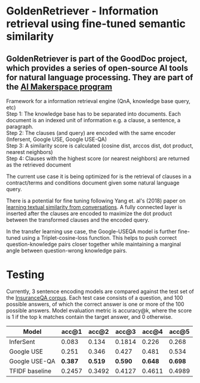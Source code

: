 # GoldenRetriever - Information retrieval using fine-tuned semantic similarity
## GoldenRetriever is part of the GoodDoc project, which provides a series of open-source AI tools for natural language processing. They are part of the [AI Makerspace program](https://makerspace.aisingapore.org/) 
Framework for a information retrieval engine (QnA, knowledge base query, etc)  
Step 1: The knowledge base has to be separated into documents. Each document is an indexed unit of information e.g. a clause, a sentence, a paragraph.  
Step 2: The clauses (and query) are encoded with the same encoder (Infersent, Google USE, Google USE-QA)  
Step 3: A similarity score is calculated (cosine dist, arccos dist, dot product, nearest neighbors)  
Step 4: Clauses with the highest score (or nearest neighbors) are returned as the retrieved document  
  
The current use case it is being optimized for is the retrieval of clauses in a contract/terms and conditions document given some natural language query.

There is a potential for fine tuning following Yang et. al's (2018) paper on [learning textual similarity from conversations](https://arxiv.org/abs/1804.07754). A fully connected layer is inserted after the clauses are encoded to maximize the dot product between the transformed clauses and the encoded query.

In the transfer learning use case, the Google-USEQA model is further fine-tuned using a Triplet-cosine-loss function. This helps to push correct question-knowledge pairs closer together while maintaining a marginal angle between question-wrong knowledge pairs.

# Testing
Currently, 3 sentence encoding models are compared against the test set of the [InsuranceQA corpus](https://github.com/shuzi/insuranceQA). Each test case consists of a question, and 100 possible answers, of which the correct answer is one or more of the 100 possible answers. Model evaluation metric is accuracy@k, where the score is 1 if the top k matches contain the target answer, and 0 otherwise.
  
|Model|acc@1|acc@2|acc@3|acc@4|acc@5|
|---|---|---|---|---|---|
|InferSent|0.083|0.134|0.1814|0.226|0.268|
|Google USE|0.251|0.346|0.427|0.481|0.534|
|Google USE-QA|**0.387**|**0.519**|**0.590**|**0.648**|**0.698**|
|TFIDF baseline|0.2457|0.3492|0.4127|0.4611|0.4989|
